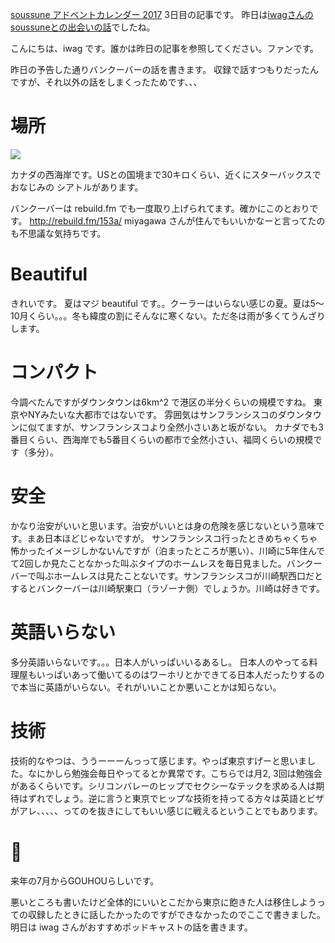 [soussune アドベントカレンダー 2017](https://adventar.org/calendars/2410) 3日目の記事です。
昨日は[iwagさんのsoussuneとの出会いの話](https://iwag.github.io/mydoc/advent)でしたね。

こんにちは、iwag です。誰かは昨日の記事を参照してください。ファンです。 

昨日の予告した通りバンクーバーの話を書きます。
収録で話すつもりだったんですが、それ以外の話をしまくったためです、、、

# 場所
![](https://i.gyazo.com/6fce32d0b08068d2a4cf43c94e48eb2a.png)

カナダの西海岸です。USとの国境まで30キロくらい、近くにスターバックスでおなじみの シアトルがあります。

バンクーバーは rebuild.fm でも一度取り上げられてます。確かにこのとおりです。
http://rebuild.fm/153a/
miyagawa さんが住んでもいいかなーと言ってたのも不思議な気持ちです。

# Beautiful
きれいです。 夏はマジ beautiful です。。クーラーはいらない感じの夏。夏は5〜10月くらい。。。冬も緯度の割にそんなに寒くない。ただ冬は雨が多くてうんざりします。

# コンパクト
今調べたんですがダウンタウンは6km^2 で港区の半分くらいの規模ですね。
東京やNYみたいな大都市ではないです。
雰囲気はサンフランシスコのダウンタウンに似てますが、サンフランシスコより全然小さいあと坂がない。
カナダでも3番目くらい、西海岸でも5番目くらいの都市で全然小さい、福岡くらいの規模です（多分）。

# 安全
かなり治安がいいと思います。治安がいいとは身の危険を感じないという意味です。まあ日本ほどじゃないですが。
サンフランシスコ行ったときめちゃくちゃ怖かったイメージしかないんですが（泊まったところが悪い）、川崎に5年住んでて2回しか見たことなかった叫ぶタイプのホームレスを毎日見ました。バンクーバーで叫ぶホームレスは見たことないです。サンフランシスコが川崎駅西口だとするとバンクーバーは川崎駅東口（ラゾーナ側）でしょうか。川崎は好きです。

# 英語いらない
多分英語いらないです。。。日本人がいっぱいいるあるし。
日本人のやってる料理屋もいっぱいあって働いてるのはワーホリとかできてる日本人だったりするので本当に英語がいらない。それがいいことか悪いことかは知らない。

# 技術
技術的なやつは、ううーーーんっって感じます。やっぱ東京すげーと思いました。なにかしら勉強会毎日やってるとか異常です。こちらでは月2, 3回は勉強会があるくらいです。シリコンバレーのヒップでセクシーなテックを求める人は期待はずれでしょう。逆に言うと東京でヒップな技術を持ってる方々は英語とビザがアレ、、、、、ってのを抜きにしてもいい感じに戦えるということでもあります。

# 🌿
来年の7月からGOUHOUらしいです。

悪いところも書いたけど全体的にいいとこだから東京に飽きた人は移住しようっての収録したときに話したかったのですができなかったのでここで書きました。
明日は iwag さんがおすすめポッドキャストの話を書きます。
